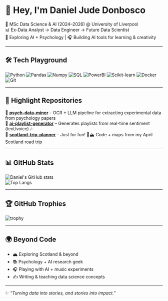 <!-- Daniel Jude Donbosco | GitHub Profile -->

# 👋 Hey, I'm Daniel Jude Donbosco  

🚀 MSc Data Science & AI (2024–2026) @ University of Liverpool  
📊 Ex-Data Analyst → Data Engineer → Future Data Scientist  
🔬 Exploring AI + Psychology | 🎧 Building AI tools for learning & creativity  

---

## 🛠️ Tech Playground  
![Python](https://img.shields.io/badge/Python-3776AB?logo=python&logoColor=white)
![Pandas](https://img.shields.io/badge/Pandas-150458?logo=pandas&logoColor=white)
![Numpy](https://img.shields.io/badge/Numpy-013243?logo=numpy&logoColor=white)
![SQL](https://img.shields.io/badge/SQL-336791?logo=postgresql&logoColor=white)
![PowerBI](https://img.shields.io/badge/PowerBI-F2C811?logo=powerbi&logoColor=black)
![Scikit-learn](https://img.shields.io/badge/ScikitLearn-F7931E?logo=scikit-learn&logoColor=white)
![Docker](https://img.shields.io/badge/Docker-2496ED?logo=docker&logoColor=white)
![Git](https://img.shields.io/badge/Git-F05032?logo=git&logoColor=white)

---

## 📌 Highlight Repositories  
🔹 [**psych-data-miner**](#) – OCR + LLM pipeline for extracting experimental data from psychology papers  
🔹 [**ai-playlist-generator**](#) – Generates playlists from real-time sentiment (text/voice) 🎶  
🔹 [**scotland-trip-planner**](#) – Just for fun! 🚗🏔️ Code + maps from my April Scotland road trip  

---

## 📊 GitHub Stats  
![Daniel's GitHub stats](https://github-readme-stats.vercel.app/api?username=YOUR_USERNAME&show_icons=true&theme=tokyonight)  
![Top Langs](https://github-readme-stats.vercel.app/api/top-langs/?username=YOUR_USERNAME&layout=compact&theme=tokyonight)  

---

## 🏆 GitHub Trophies  
![trophy](https://github-profile-trophy.vercel.app/?username=YOUR_USERNAME&theme=onedark&row=1&column=6)

---

## 🌍 Beyond Code  
- 🏔 Exploring Scotland & beyond  
- 📚 Psychology + AI research geek  
- 🎧 Playing with AI + music experiments  
- ✍️ Writing & teaching data science concepts  

---

✨ *“Turning data into stories, and stories into impact.”*  
